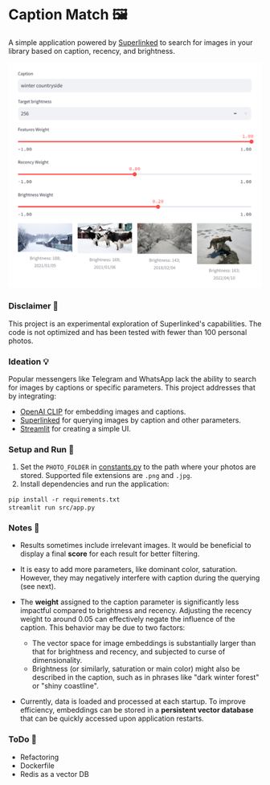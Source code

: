 # Caption Match 🖼️

A simple application powered by [Superlinked](https://github.com/superlinked/superlinked) to search for images in your library based on caption, recency, and brightness.

![Example Image](./misc/example-winter-countryside.png)

### Disclaimer 🚨

This project is an experimental exploration of Superlinked's capabilities. The code is not optimized and has been tested with fewer than 100 personal photos.

### Ideation 💡

Popular messengers like Telegram and WhatsApp lack the ability to search for images by captions or specific parameters. This project addresses that by integrating:
- [OpenAI CLIP](https://github.com/openai/CLIP) for embedding images and captions.
- [Superlinked](https://github.com/superlinked/superlinked) for querying images by caption and other parameters.
- [Streamlit](https://streamlit.io/) for creating a simple UI.

### Setup and Run 🚀

1. Set the `PHOTO_FOLDER` in [constants.py](./src/constants.py) to the path where your photos are stored. Supported file extensions are `.png` and `.jpg`.
3. Install dependencies and run the application:

```shell
pip install -r requirements.txt
streamlit run src/app.py
```

### Notes 📝

- Results sometimes include irrelevant images. It would be beneficial to display a final **score** for each result for better filtering.

- It is easy to add more parameters, like dominant color, saturation. However, they may negatively interfere with caption during the querying (see next).

- The **weight** assigned to the caption parameter is significantly less impactful compared to brightness and recency. Adjusting the recency weight to around 0.05 can effectively negate the influence of the caption. This behavior may be due to two factors:
    - The vector space for image embeddings is substantially larger than that for brightness and recency, and subjected to curse of dimensionality.
    - Brightness (or similarly, saturation or main color) might also be described in the caption, such as in phrases like "dark winter forest" or "shiny coastline".

- Currently, data is loaded and processed at each startup. To improve efficiency, embeddings can be stored in a **persistent vector database** that can be quickly accessed upon application restarts.

### ToDo 📌
- Refactoring
- Dockerfile
- Redis as a vector DB
